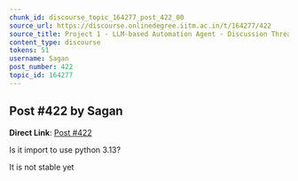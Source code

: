 ```yaml
---
chunk_id: discourse_topic_164277_post_422_00
source_url: https://discourse.onlinedegree.iitm.ac.in/t/164277/422
source_title: Project 1 - LLM-based Automation Agent - Discussion Thread [TDS Jan 2025]
content_type: discourse
tokens: 51
username: Sagan
post_number: 422
topic_id: 164277
---
```


## Post #422 by Sagan

**Direct Link**: [Post #422](https://discourse.onlinedegree.iitm.ac.in/t/164277/422)

Is it import to use python 3.13?

It is not stable yet
